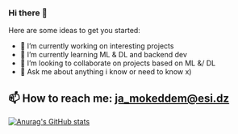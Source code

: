 ### Hi there 👋


Here are some ideas to get you started:

- 🔭 I’m currently working on interesting projects
- 🌱 I’m currently learning ML & DL and backend dev
- 👯 I’m looking to collaborate on projects based on ML &/ DL
- 💬 Ask me about anything i know or need to know x)

## 📫 How to reach me: ja_mokeddem@esi.dz
<!--
**ahmedmokeddem/ahmedmokeddem** is a ✨ _special_ ✨ repository because its `README.md` (this file) appears on your GitHub profile.

Here are some ideas to get you started:

- 🔭 I’m currently contributing to some cool projects 
- 🌱 I’m currently learning ML & DL and backend dev
- 👯 I’m looking to collaborate on projects based on ML &/ DL
- 🤔 I’m looking for help with ...
- 💬 Ask me about i know or need to know x)

- 😄 Pronouns: ...
- ⚡ Fun fact: ...
-->
[![Anurag's GitHub stats](https://github-readme-stats.vercel.app/api?username=ahmedmokeddem&count_private=true&show_icons=true&theme=merko)](https://github.com/anuraghazra/github-readme-stats)  

